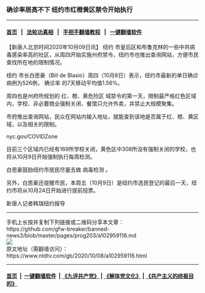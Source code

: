 ### 确诊率居高不下 纽约市红橙黄区禁令开始执行
------------------------

#### [首页](https://github.com/gfw-breaker/banned-news3/blob/master/README.md) &nbsp;&nbsp;|&nbsp;&nbsp; [法轮功真相](https://github.com/begood0513/basic/blob/master/README.md)  &nbsp;&nbsp;|&nbsp;&nbsp; [手把手翻墙教程](https://github.com/gfw-breaker/guides/wiki)  &nbsp;&nbsp;|&nbsp;&nbsp; [一键翻墙软件](https://github.com/gfw-breaker/nogfw/blob/master/README.md)  



<div><div class="post_content" itemprop="articleBody">
 <p>
  【新唐人北京时间2020年10月09日讯】
  <ok href="https://www.ntdtv.com/gb/纽约.htm">
   纽约
  </ok>
  市皇后区和布鲁克林的一些中共病毒感染率高的社区，从周四开始实施州府禁令，纽约市也推出查询网站，方便市民查找所在地的限制情况。
 </p>
 <p>
  <ok href="https://www.ntdtv.com/gb/纽约.htm">
   纽约
  </ok>
  市长白思豪（Bill de Blasio）周四（10月8日）表示，纽约市最新的单日确诊病例为526例，
  <ok href="https://www.ntdtv.com/gb/确诊率.htm">
   确诊率
  </ok>
  的7天移动平均值1.56%。
 </p>
 <p>
  周四也是州府所规划的
  <ok href="https://www.ntdtv.com/gb/红、橙、黄危险区.htm">
   红、橙、黄危险区
  </ok>
  域禁令的第一天，限制最严格红色区域内，学校、非必要商业强制关闭、餐馆只允许外卖，并禁止大规模聚集。
 </p>
 <p>
  市府推出查询网站，民众在网站内输入地址，就能查到该地是否属于红、橙、黄区域，以及相关的限制。
 </p>
 <p>
  nyc.gov/COVIDZone
 </p>
 <p>
  目前三个区域内已经有169所学校关闭，黄色区中308所没有强制关闭的学校，也将从10月9日开始强制执行每周检测。
 </p>
 <p>
  白思豪鼓励纽约市居民尽量去做
  <ok href="https://www.ntdtv.com/gb/病毒检测.htm">
   病毒检测
  </ok>
  。
 </p>
 <p>
  另外，白思豪还提醒市民，本周五（10月9日）是纽约市选民登记的最后一天，纽约市将从10月24日开始进行提前投票。
 </p>
 <p>
  新唐人记者韩瑞纽约报导
 </p>
 <div class="single_ad">
 </div>
</div>
</div>
<hr/>
手机上长按并复制下列链接或二维码分享本文章：<br/>
https://github.com/gfw-breaker/banned-news3/blob/master/pages/prog203/a102959116.md <br/>
<a href='https://github.com/gfw-breaker/banned-news3/blob/master/pages/prog203/a102959116.md'><img src='https://github.com/gfw-breaker/banned-news3/blob/master/pages/prog203/a102959116.md.png'/></a> <br/>
原文地址（需翻墙访问）：https://www.ntdtv.com/gb/2020/10/08/a102959116.html


------------------------
#### [首页](https://github.com/gfw-breaker/banned-news3/blob/master/README.md) &nbsp;|&nbsp; [一键翻墙软件](https://github.com/gfw-breaker/nogfw/blob/master/README.md) &nbsp;| [《九评共产党》](https://github.com/gfw-breaker/9ping.md/blob/master/README.md#九评之一评共产党是什么) | [《解体党文化》](https://github.com/gfw-breaker/jtdwh.md/blob/master/README.md) | [《共产主义的终极目的》](https://github.com/gfw-breaker/gczydzjmd.md/blob/master/README.md)


<img src='http://gfw-breaker.win/banned-news3/pages/prog203/a102959116.md' width='0px' height='0px'/>
